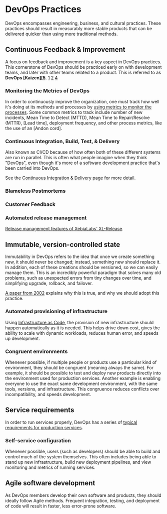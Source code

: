 # DevOps Practices

DevOps encompasses engineering, business, and cultural practices. These practices should result in measurably more stable products that can be delivered quicker than using more traditional methods.

## Continuous Feedback & Improvement
A focus on feedback and improvement is a key aspect in DevOps practices. This cornerstone of DevOps should be practiced early on with development teams, and later with other teams related to a product. This is referred to as **DevOps [Kaizen][[5]**. [1] [2] [4]

### Monitoring the Metrics of DevOps
In order to continuously improve the organization, one must track how well it's doing at its methods and processes by [using metrics to monitor the processes][3]. Some common metrics to track include number of new incidents, Mean Time to Detect (MTTD), Mean Time to Repair/Resolve (MTTR), [Lead time], deployment frequency, and other process metrics, like the use of an [Andon cord].

### Continuous Integration, Build, Test, & Delivery
Also known as CI/CD because of how often both of these different systems are run in parallel. This is often what people imagine when they think "DevOps", even though it's more of a software development practice that's been carried into DevOps.

See the [Continuous Integration & Delivery](./ci-cd.md) page for more detail.

### Blameless Postmortems

### Customer Feedback

### Automated release management
[Release management features of XebiaLabs' XL-Release][6].

## Immutable, version-controlled state
Immutability in DevOps refers to the idea that once we create something new, it should never be changed; instead, something new should replace it. In addition, each of these creations should be versioned, so we can easily manage them. This is an incredibly powerful paradigm that solves many old problems, such as unexpected errors from tiny changes over time, and simplifying upgrade, rollback, and failover.

[A paper from 2002](http://www.infrastructures.org/papers/turing/turing.html) explains why this is true, and why we should adopt this practice.

### Automated provisioning of infrastructure
Using [Infrastructure as Code](./infrastructure.md), the provision of new infrastructure should happen automatically as it is needed. This helps drive down cost, gives the ability to scale with dynamic workloads, reduces human error, and speeds up development.

### Congruent environments
Whenever possible, if multiple people or products use a particular kind of environment, they should be congruent (meaning always the same). For example, it should be possible to test and deploy new products directly into the environment used for production services. Another example is enabling everyone to use the exact same development environment, with the same tools, versions, and infrastructure. This congruence reduces conflicts over incompatibility, and speeds development.

## Service requirements
In order to run services properly, DevOps has a series of [typical requirements for production services](./services.md).

### Self-service configuration
Whenever possible, users (such as developers) should be able to build and control much of the system themselves. This often includes being able to stand up new infrastructure, build new deployment pipelines, and view monitoring and metrics of running services.


## Agile software development
As DevOps members develop their own software and products, they should ideally follow Agile methods. Frequent integration, testing, and deployment of code will result in faster, less error-prone software.


[1]: https://biztechmagazine.com/article/2016/06/kaizen-and-continuous-improvement-through-devops
[2]: https://www.slideshare.net/dev2ops/dev-ops-kaizen-damon-edwards
[3]: https://biztechmagazine.com/article/2016/06/metrics-businesses-need-know-adopting-devops
[4]: https://www.developer.com/mgmt/a-kaizen-approach-for-devops-how-to-help-teams-find-and-fix-their-own-problems.html
[5]: https://en.wikipedia.org/wiki/Kaizen
[6]: https://xebialabs.com/products/xl-release/features/
